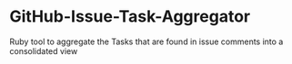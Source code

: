 GitHub-Issue-Task-Aggregator
============================

Ruby tool to aggregate the Tasks that are found in issue comments into a consolidated view
